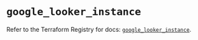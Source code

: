 # `google_looker_instance`

Refer to the Terraform Registry for docs: [`google_looker_instance`](https://registry.terraform.io/providers/hashicorp/google-beta/6.49.0/docs/resources/google_looker_instance).
